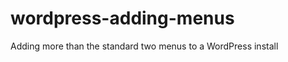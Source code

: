 wordpress-adding-menus
======================

Adding more than the standard two menus to a WordPress install
